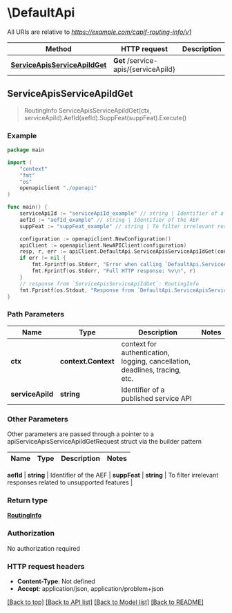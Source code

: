 # \DefaultApi

All URIs are relative to *https://example.com/capif-routing-info/v1*

Method | HTTP request | Description
------------- | ------------- | -------------
[**ServiceApisServiceApiIdGet**](DefaultApi.md#ServiceApisServiceApiIdGet) | **Get** /service-apis/{serviceApiId} | 



## ServiceApisServiceApiIdGet

> RoutingInfo ServiceApisServiceApiIdGet(ctx, serviceApiId).AefId(aefId).SuppFeat(suppFeat).Execute()





### Example

```go
package main

import (
    "context"
    "fmt"
    "os"
    openapiclient "./openapi"
)

func main() {
    serviceApiId := "serviceApiId_example" // string | Identifier of a published service API
    aefId := "aefId_example" // string | Identifier of the AEF
    suppFeat := "suppFeat_example" // string | To filter irrelevant responses related to unsupported features (optional)

    configuration := openapiclient.NewConfiguration()
    apiClient := openapiclient.NewAPIClient(configuration)
    resp, r, err := apiClient.DefaultApi.ServiceApisServiceApiIdGet(context.Background(), serviceApiId).AefId(aefId).SuppFeat(suppFeat).Execute()
    if err != nil {
        fmt.Fprintf(os.Stderr, "Error when calling `DefaultApi.ServiceApisServiceApiIdGet``: %v\n", err)
        fmt.Fprintf(os.Stderr, "Full HTTP response: %v\n", r)
    }
    // response from `ServiceApisServiceApiIdGet`: RoutingInfo
    fmt.Fprintf(os.Stdout, "Response from `DefaultApi.ServiceApisServiceApiIdGet`: %v\n", resp)
}
```

### Path Parameters


Name | Type | Description  | Notes
------------- | ------------- | ------------- | -------------
**ctx** | **context.Context** | context for authentication, logging, cancellation, deadlines, tracing, etc.
**serviceApiId** | **string** | Identifier of a published service API | 

### Other Parameters

Other parameters are passed through a pointer to a apiServiceApisServiceApiIdGetRequest struct via the builder pattern


Name | Type | Description  | Notes
------------- | ------------- | ------------- | -------------

 **aefId** | **string** | Identifier of the AEF | 
 **suppFeat** | **string** | To filter irrelevant responses related to unsupported features | 

### Return type

[**RoutingInfo**](RoutingInfo.md)

### Authorization

No authorization required

### HTTP request headers

- **Content-Type**: Not defined
- **Accept**: application/json, application/problem+json

[[Back to top]](#) [[Back to API list]](../README.md#documentation-for-api-endpoints)
[[Back to Model list]](../README.md#documentation-for-models)
[[Back to README]](../README.md)

